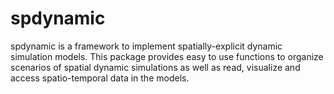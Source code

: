 spdynamic
=========

spdynamic is a framework to implement spatially-explicit dynamic simulation models. This package provides easy to use functions to organize scenarios of spatial dynamic simulations as well as read, visualize and access spatio-temporal data in the models.
